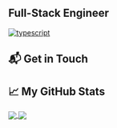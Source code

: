 ## Full-Stack Engineer

[![typescript](https://img.shields.io/badge/React-Expert-FAC151.svg?logo=react&logoWidth=20)](https://github.com/JardelCheung)

## 📬 Get in Touch



## &#x1f4c8; My GitHub Stats
<a href="https://github.com/JardelCheung">
  <img align="center" src="https://github-readme-stats.vercel.app/api/top-langs/?username=JardelCheung&hide=PHP,html,TSQL,Objective-C,Dart,CSS&theme=highcontrast" />
</a>
<a href="https://github.com/JardelCheung">
  <img align="center" src="https://github-readme-stats.vercel.app/api?username=JardelCheung&show_icons=true&theme=highcontrast&line_height=27" />
</a>



<!--
**JardelCheung/JardelCheung** is a ✨ _special_ ✨ repository because its `README.md` (this file) appears on your GitHub profile.

Here are some ideas to get you started:

- 🔭 I’m currently working on ...
- 🌱 I’m currently learning ...
- 👯 I’m looking to collaborate on ...
- 🤔 I’m looking for help with ...
- 💬 Ask me about ...
- 📫 How to reach me: ...
- 😄 Pronouns: ...
- ⚡ Fun fact: ...
-->
